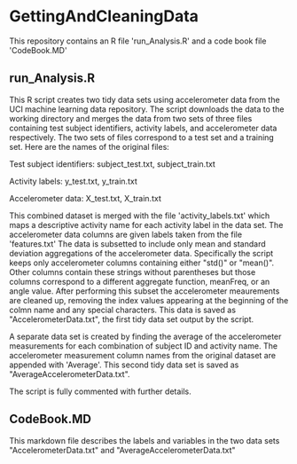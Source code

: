 GettingAndCleaningData
======================

This repository contains an R file 'run_Analysis.R' and a code book file 'CodeBook.MD'

## run_Analysis.R

This R script creates two tidy data sets using accelerometer data from the UCI machine learning data repository.  The script downloads the data to the working directory and merges the data from two sets of three files containing test subject identifiers, activity labels, and accelerometer data respectively.  The two sets of files correspond to a test set and a training set. Here are the names of the original files:

Test subject identifiers: subject_test.txt, subject_train.txt

Activity labels: y_test.txt, y_train.txt

Accelerometer data: X_test.txt, X_train.txt

This combined dataset is merged with the file 'activity_labels.txt' which maps a descriptive activity name for each activity label in the data set.  The accelerometer data columns are given labels taken from the file 'features.txt' The data is subsetted to include only mean and standard deviation aggregations of the accelerometer data.  Specifically the script keeps only accelerometer columns containing either "std()" or "mean()".  Other columns contain these strings without parentheses but those columns correspond to a different aggregate function, meanFreq, or an angle value. After performing this subset the accelerometer meaurements are cleaned up, removing the index values appearing at the beginning of the colmn name and any special characters.  This data is saved as "AccelerometerData.txt", the first tidy data set output by the script.

A separate data set is created by finding the average of the accelerometer measurements for each combination of subject ID and activity name.  The accelerometer measurement column names from the original dataset are appended with 'Average'.  This second tidy data set is saved as "AverageAccelerometerData.txt".

The script is fully commented with further details.

## CodeBook.MD

This markdown file describes the labels and variables in the two data sets "AccelerometerData.txt" and "AverageAccelerometerData.txt"